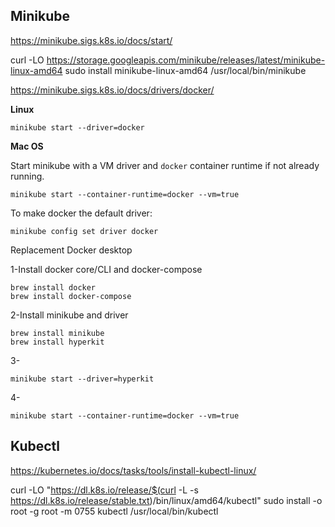 
## Minikube

https://minikube.sigs.k8s.io/docs/start/

curl -LO https://storage.googleapis.com/minikube/releases/latest/minikube-linux-amd64
sudo install minikube-linux-amd64 /usr/local/bin/minikube

https://minikube.sigs.k8s.io/docs/drivers/docker/

**Linux**

	minikube start --driver=docker

**Mac OS**

Start minikube with a VM driver and `docker` container runtime if not already running.

	minikube start --container-runtime=docker --vm=true


To make docker the default driver:

	minikube config set driver docker

Replacement Docker desktop

1-Install docker core/CLI and docker-compose

	brew install docker
	brew install docker-compose

2-Install minikube and driver
	
	brew install minikube
	brew install hyperkit
	
3-
	
	minikube start --driver=hyperkit
	
4-

	minikube start --container-runtime=docker --vm=true




## Kubectl

https://kubernetes.io/docs/tasks/tools/install-kubectl-linux/

curl -LO "https://dl.k8s.io/release/$(curl -L -s https://dl.k8s.io/release/stable.txt)/bin/linux/amd64/kubectl"
sudo install -o root -g root -m 0755 kubectl /usr/local/bin/kubectl
